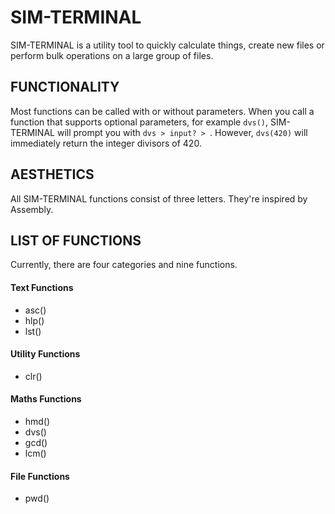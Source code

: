 # SIM-TERMINAL

SIM-TERMINAL is a utility tool to quickly calculate things, create new files or perform bulk operations on a large group of files.

## FUNCTIONALITY

Most functions can be called with or without parameters.
When you call a function that supports optional parameters, for example `dvs()`, SIM-TERMINAL will prompt you with
`dvs > input? > `.
However, ```dvs(420)``` will immediately return the integer divisors of 420.

## AESTHETICS

All SIM-TERMINAL functions consist of three letters.
They're inspired by Assembly.

## LIST OF FUNCTIONS

Currently, there are four categories and nine functions.

#### Text Functions
 - asc()
 - hlp()
 - lst()
#### Utility Functions
 - clr()
#### Maths Functions
 - hmd()
 - dvs()
 - gcd()
 - lcm()
#### File Functions
 - pwd()
